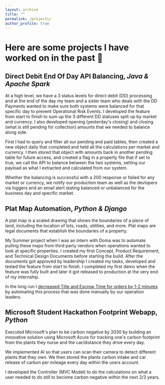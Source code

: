 ```yaml
---
layout: archive
title: ""
permalink: /projects/
author_profile: true
---
```



<h1>Here are some projects I have worked on in the past 🚀</h1>

<title>Projects - Zachary Florez</title>


<h2>Direct Debit End Of Day API Balancing, <i>Java & Apache Spark</i></h2>

At a high level, we have a 3 status levels for direct debit (DD) processing and at the end of the day my team and a sister team who deals with the DD Payments wanted to make sure both systems were balanced for that specific day to prevent Operational Risk Events. I developed the feature from start to finish to sum up the 3 different DD statuses split up by market and currency. I also developed opening (yesterday's closing) and closing (what is still pending for collection) amounts that we needed to balance along side.

First I had to query and filter all our pending and paid tables, then created a new object daily that completed and held all the calculations per market and currency. I then stored that object with amounts back in another pending table for future access, and created a flag in a property file that if set to true, we call the API to balance between the two systems, setting our payload as what I extracted and calculated from our system. 

Whether the balancing is successful with a 200 response or failed for any market or currency, we notify our production team as well as the devlopers via loggers and an email alert stating balanced or unbalanced for the business day and specific market.


<h2>Plat Map Automation, <i>Python & Django</i></h2>

A plat map is a scaled drawing that shows the boundaries of a piece of land, including the location of lots, roads, utilities, and more. Plat maps are legal documents that establish the boundaries of a property. 

My Summer project when I was an intern with Doma was to automate pulling these maps from third party vendors when operations wanted to look at specific properties. I created my first Concept, Product Requirement, and Technical Design Documents before starting the build. After the documents got approved by leadership I created my tasks, developed and tested the feature from start to finish. I completed my first demo when the feature was fully built and later it got released to production at the very end of my internship.

In the long run I <u>decreased Title and Escrow Time for orders by 1-2 minutes</u> by automating this process that was done manually by our operation leaders. 

<h2>Microsoft Student Hackathon Footprint Webapp, <i>Python</i></h2>

Executed Microsoft's plan to be carbon negative by 2030 by building an innovative solution using Microsoft Azure for tracking one's carbon footprint from the plants they nurse and the car/distance they drive every day. 

We implemented AI so that users can scan their camera to detect different plants that they own. We then stored the plants carbon intake and car release of carbon per mileage every day within the users account. 

I developed the Controller (MVC Model) to do the calculations on what a user needed to do still to become carbon negative within the next 2/3 years. 


